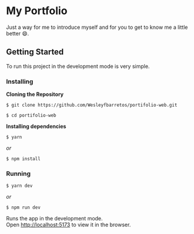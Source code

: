 # My Portfolio

Just a way for me to introduce myself and for you to get to know me a little better 😄.

## Getting Started

To run this project in the development mode is very simple.

### Installing

**Cloning the Repository**

```
$ git clone https://github.com/Wesleyfbarretos/portifolio-web.git

$ cd portifolio-web
```

**Installing dependencies**

```
$ yarn
```

_or_

```
$ npm install
```

### Running

```
$ yarn dev
```

_or_

```
$ npm run dev
```

Runs the app in the development mode.\
Open [http://localhost:5173](http://localhost:5173) to view it in the browser.
